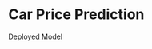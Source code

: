 # Car Price Prediction

 [Deployed Model](https://car-price-prediction-asgcxtnlkrk6bphwoybkod.streamlit.app//)
